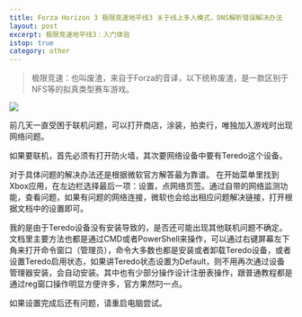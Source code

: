 ```yaml
---
title: Forza Horizon 3 极限竞速地平线3 关于线上多人模式，DNS解析错误解决办法
layout: post
excerpt: 极限竞速地平线3：入门体验
istop: true
category: other
---
```


> 极限竞速：也叫废渣，来自于Forza的音译，以下统称废渣，是一款区别于NFS等的拟真类型赛车游戏。 

![]({{site.baseurl}}/images/forza.jpg)



前几天一直受困于联机问题，可以打开商店，涂装，拍卖行，唯独加入游戏时出现网络问题。

如果要联机，首先必须有打开防火墙，其次要网络设备中要有Teredo这个设备。

对于具体问题的解决办法还是根据微软官方解答最为靠谱。
在开始菜单里找到Xbox应用，在左边栏选择最后一项：设置，点网络页签。通过自带的网络监测功能，查看问题，如果有问题的网络连接，微软也会给出相应问题解决链接，打开根据文档中的设置即可。

我的是由于Teredo设备没有安装导致的，是否还可能出现其他联机问题不确定。文档里主要方法也都是通过CMD或者PowerShell来操作，可以通过右键屏幕左下角来打开命令窗口（管理员），命令大多数也都是安装或者卸载Teredo设备，或者设置Teredo启用状态，如果讲Teredo状态设置为Default，则不用再次通过设备管理器安装，会自动安装。其中也有少部分操作设计注册表操作，跟普通教程都是通过reg窗口操作明显方便许多，官方果然叼一点。

如果设置完成后还有问题，请重启电脑尝试。

